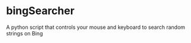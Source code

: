 # bingSearcher
A python script that controls your mouse and keyboard to search random strings on Bing
